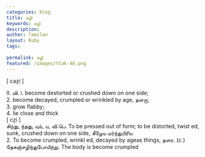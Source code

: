 ```yaml
---
categories: blog
title: சழி
keywords: சழி
description: 
author: Tamilan
layout: Ruby
tags: 
 
permalink: சழி
featured: /images/ttak-48.png
---
```

  
[ caẕi ]  
  
II. வி. i. become destorted or crushed down on one side;  
2. become decayed, crumpled or wrinkled by age, தளரு;  
3. grow flabby;  
4. lie close and thick  
[ cẕi ]  
கிறது, ந்தது, யும், ய, வி.பெ. To be pressed out of form; to be distorted, twist ed, sunk, crushed down on one side, கீழேய மர்ந்துபிரிய  
2. To become crumpled, wrinkl ed, decayed by ageas things, தளர. (c.) தேகஞ்சழிந்துபோயிற்று. The body is become crumpled